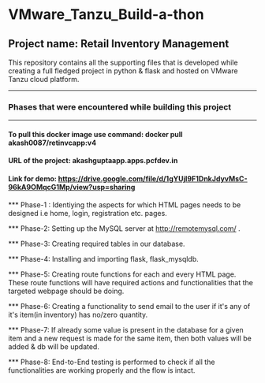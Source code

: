 # VMware_Tanzu_Build-a-thon

## Project name: Retail Inventory Management

This repository contains all the supporting files that is developed while creating a full fledged project in python & flask and hosted on VMware Tanzu cloud platform.

********************************************************************
###    Phases that were encountered while building this project
********************************************************************

#### To pull this docker image use command: docker pull akash0087/retinvcapp:v4

#### URL of the project: akashguptaapp.apps.pcfdev.in

#### Link for demo: https://drive.google.com/file/d/1gYUjI9F1DnkJdyvMsC-96kA9OMqcG1Mp/view?usp=sharing

*** Phase-1 : Identiying the aspects for which HTML pages needs to be designed i.e home, login, registration etc. pages.

*** Phase-2: Setting up the MySQL server at http://remotemysql.com/ .

*** Phase-3: Creating required tables in our database.

*** Phase-4: Installing and importing flask, flask_mysqldb.

*** Phase-5: Creating route functions for each and every HTML page. These route functions will have required actions and functionalities that the targeted webpage should be doing.

*** Phase-6: Creating a functionality to send email to the user if it's any of it's item(in inventory) has no/zero quantity.

*** Phase-7: If already some value is present in the database for a given item and a new request is made for the same item, then both values will be added & db will be updated.

*** Phase-8: End-to-End testing is performed to check if all the functionalities are working properly and the flow is intact.
